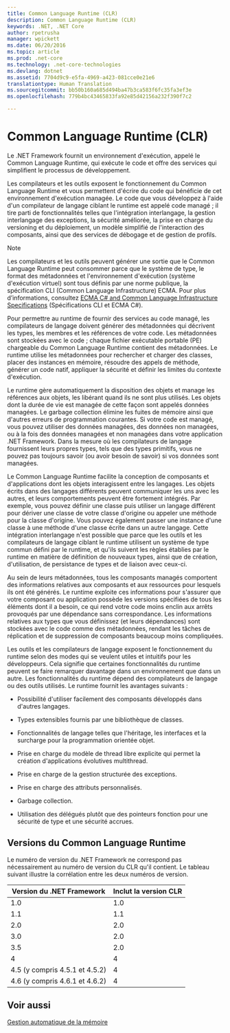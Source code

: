 ```yaml
---
title: Common Language Runtime (CLR)
description: Common Language Runtime (CLR)
keywords: .NET, .NET Core
author: rpetrusha
manager: wpickett
ms.date: 06/20/2016
ms.topic: article
ms.prod: .net-core
ms.technology: .net-core-technologies
ms.devlang: dotnet
ms.assetid: 7704d9c9-e5fa-4969-a423-081cce0e21e6
translationtype: Human Translation
ms.sourcegitcommit: bb50b160a685d494ba47b3ca583f6fc35fa3ef3e
ms.openlocfilehash: 779b4bc43465833fa92e85d42156a232f390f7c2

---
```


# <a name="common-language-runtime-clr"></a>Common Language Runtime (CLR)

Le .NET Framework fournit un environnement d'exécution, appelé le Common Language Runtime, qui exécute le code et offre des services qui simplifient le processus de développement.

Les compilateurs et les outils exposent le fonctionnement du Common Language Runtime et vous permettent d'écrire du code qui bénéficie de cet environnement d'exécution managée. Le code que vous développez à l'aide d'un compilateur de langage ciblant le runtime est appelé code managé ; il tire parti de fonctionnalités telles que l'intégration interlangage, la gestion interlangage des exceptions, la sécurité améliorée, la prise en charge du versioning et du déploiement, un modèle simplifié de l'interaction des composants, ainsi que des services de débogage et de gestion de profils.

> [!NOTE]
> Les compilateurs et les outils peuvent générer une sortie que le Common Language Runtime peut consommer parce que le système de type, le format des métadonnées et l'environnement d'exécution (système d'exécution virtuel) sont tous définis par une norme publique, la spécification CLI (Common Language Infrastructure) ECMA. Pour plus d’informations, consultez [ECMA C# and Common Language Infrastructure Specifications](https://www.visualstudio.com/en-us/mt639507) (Spécifications CLI et ECMA C#).

Pour permettre au runtime de fournir des services au code managé, les compilateurs de langage doivent générer des métadonnées qui décrivent les types, les membres et les références de votre code. Les métadonnées sont stockées avec le code ; chaque fichier exécutable portable (PE) chargeable du Common Language Runtime contient des métadonnées. Le runtime utilise les métadonnées pour rechercher et charger des classes, placer des instances en mémoire, résoudre des appels de méthode, générer un code natif, appliquer la sécurité et définir les limites du contexte d'exécution.

Le runtime gère automatiquement la disposition des objets et manage les références aux objets, les libérant quand ils ne sont plus utilisés. Les objets dont la durée de vie est managée de cette façon sont appelés données managées. Le garbage collection élimine les fuites de mémoire ainsi que d'autres erreurs de programmation courantes. Si votre code est managé, vous pouvez utiliser des données managées, des données non managées, ou à la fois des données managées et non managées dans votre application .NET Framework. Dans la mesure où les compilateurs de langage fournissent leurs propres types, tels que des types primitifs, vous ne pouvez pas toujours savoir (ou avoir besoin de savoir) si vos données sont managées.

Le Common Language Runtime facilite la conception de composants et d'applications dont les objets interagissent entre les langages. Les objets écrits dans des langages différents peuvent communiquer les uns avec les autres, et leurs comportements peuvent être fortement intégrés. Par exemple, vous pouvez définir une classe puis utiliser un langage différent pour dériver une classe de votre classe d'origine ou appeler une méthode pour la classe d'origine. Vous pouvez également passer une instance d'une classe à une méthode d'une classe écrite dans un autre langage. Cette intégration interlangage n'est possible que parce que les outils et les compilateurs de langage ciblant le runtime utilisent un système de type commun défini par le runtime, et qu'ils suivent les règles établies par le runtime en matière de définition de nouveaux types, ainsi que de création, d'utilisation, de persistance de types et de liaison avec ceux-ci.

Au sein de leurs métadonnées, tous les composants managés comportent des informations relatives aux composants et aux ressources pour lesquels ils ont été générés. Le runtime exploite ces informations pour s'assurer que votre composant ou application possède les versions spécifiées de tous les éléments dont il a besoin, ce qui rend votre code moins enclin aux arrêts provoqués par une dépendance sans correspondance. Les informations relatives aux types que vous définissez (et leurs dépendances) sont stockées avec le code comme des métadonnées, rendant les tâches de réplication et de suppression de composants beaucoup moins compliquées.

Les outils et les compilateurs de langage exposent le fonctionnement du runtime selon des modes qui se veulent utiles et intuitifs pour les développeurs. Cela signifie que certaines fonctionnalités du runtime peuvent se faire remarquer davantage dans un environnement que dans un autre. Les fonctionnalités du runtime dépend des compilateurs de langage ou des outils utilisés. Le runtime fournit les avantages suivants : 

* Possibilité d'utiliser facilement des composants développés dans d'autres langages.

* Types extensibles fournis par une bibliothèque de classes.

* Fonctionnalités de langage telles que l'héritage, les interfaces et la surcharge pour la programmation orientée objet.

* Prise en charge du modèle de thread libre explicite qui permet la création d'applications évolutives multithread.

* Prise en charge de la gestion structurée des exceptions.

* Prise en charge des attributs personnalisés.

* Garbage collection.

* Utilisation des délégués plutôt que des pointeurs fonction pour une sécurité de type et une sécurité accrues.

## <a name="versions-of-the-common-language-runtime"></a>Versions du Common Language Runtime

Le numéro de version du .NET Framework ne correspond pas nécessairement au numéro de version du CLR qu'il contient. Le tableau suivant illustre la corrélation entre les deux numéros de version. 

Version du .NET Framework | Inclut la version CLR 
---------------------- | --------------------
1.0 | 1.0
1.1 | 1.1
2.0 | 2.0
3.0 | 2.0
3.5 | 2.0
4 | 4
4.5 (y compris 4.5.1 et 4.5.2) | 4
4.6 (y compris 4.6.1 et 4.6.2) | 4

## <a name="see-also"></a>Voir aussi

[Gestion automatique de la mémoire](garbagecollection/index.md)

 




<!--HONumber=Nov16_HO3-->


